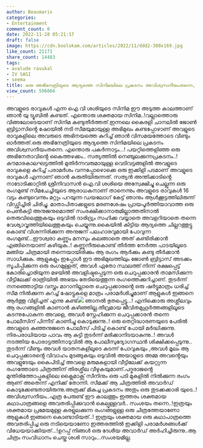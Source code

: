 ```yaml
---
author: Beaumaris
categories:
- Entertainment
comment_count: 0
date: 2022-11-28 05:21:17
draft: false
image: https://cdn.boolokam.com/articles/2022/11/ddd2-300x169.jpg
like_count: 21171
share_count: 14483
tags:
- avalude ravukal
- IV SASI
- seema
title: ഒരു അഭിനേത്രിയുടെ ആദ്യത്തെ സിനിമയിലെ പ്രകടനം അവിശ്വസനീയംതന്നെ, എന്തൊരു പകർന്നാട്ടം...!
view_count: 596066
---
```


അവളുടെ രാവുകൾ എന്ന ഐ വി ശശിയുടെ സിനിമ ഈ അടുത്ത കാലത്താണ് ഞാൻ യു ട്യൂബിൽ കണ്ടത്. എന്തൊരു ശക്തമായ സിനിമ..!വല്ലാത്തൊരു വിങ്ങലോടെയാണ് സിനിമ കണ്ടുതീർത്തത്.ഇന്നലെ കൈരളി ചാനലിൽ ജോൺ ബ്രിട്ടാസിൻ്റെ ഷോയിൽ നടി സീമയുമായുള്ള അഭിമുഖം കണ്ടപ്പോഴാണ് അവളുടെ രാവുകളിലെ അവരുടെ അഭിനയത്തെ കുറിച്ച് ഞാൻ വിസമയത്തോടെ വീണ്ടും ഓർത്തത്.ഒരു അഭിനേത്രിയുടെ ആദ്യത്തെ സിനിമയിലെ പ്രകടനം അവിശ്വസനീയംതന്നെ. എന്തൊരു പകർന്നാട്ടം...! പയറ്റിത്തെളിഞ്ഞ ഒരു അഭിനേതാവിൻ്റെ കൈത്തഴക്കം.. സത്യത്തിൽ നെഞ്ചുലക്കുന്നപ്രകടനം..! കൗമാരകാലഘട്ടത്തിൽ മുതിർന്നവരുമായുള്ള വെടിവട്ടങ്ങളിൽ അവളുടെ രാവുകളെ കുറിച്ച് പരാമർശം വന്നപ്പോഴൊക്കെ ഒരു ഇക്കിളി പടമാണ് അവളുടെ രാവുകൾ എന്നാണ് ഞാൻ കരുതിയിരുന്നത്. സത്യൻ അന്തിക്കാടിൻ്റെ നാടോടിക്കാറ്റിൽ ശ്രീനിവാസൻ ഐ.വി ശശിയെ അന്വേക്ഷിച്ചു ചെല്ലുന്ന ഒരു രംഗമുണ്ട് സീമചേച്ചിയുടെ ആരാധകനാണ് താനെന്നും അവളുടെ രാവുകൾ 16 വട്ടം കണ്ടുവെന്നും മറ്റും പറയുന്ന ഡയലോഗ് കേട്ട് ഞാനും ആൾക്കൂട്ടത്തിലിരുന്ന് വിഡ്ഢിച്ചിരി ചിരിച്ചു. മാതാപിതാക്കളുടെ മരണശേഷം പ്രായപൂർത്തിയാവാത്ത ഒരു പെൺകുട്ടി അനുജനുമൊത്ത് സംരക്ഷിക്കാനാരുമില്ലാത്തതിനാൽ തെരുവിലെത്തുകയും ഒടുവിൽ ദാരിദ്ര്യം സഹിക്ക വയ്യാതെ അവളറിയാതെ തന്നെ വേശ്യാവൃത്തിയിലെത്തുകയും ചെയ്യുന്നു.കൈയിൽ കിട്ടിയ ആദ്യത്തെ ചില്ലറത്തുട്ടു കൊണ്ട് വിശന്നിരിക്കുന്ന അനുജന് പലഹാരവുമായി പോവുന്ന രംഗമുണ്ട്...ഈശ്വരാ കണ്ണും മനസും കലങ്ങാതെ അത് കണ്ടിരിക്കാൻ എങ്ങിനെയാണ് കഴിയുക..! കണ്ണുനീരുകൊണ്ട് തീർത്ത നേർത്ത പാടയിലൂടെ മങ്ങിയ ചിത്രമായി തന്നെയായിരിക്കും ആ രംഗം ആർക്കും കണ്ടു തീർക്കാൻ സാധിക്കുക. ആളുകളും ഇപ്പോൾ ഈ അഭിമുഖത്തിലും ജോൺ ബ്രിട്ടാസ് അടക്കം സൂചിപ്പിക്കുന്ന ഒരു രംഗമുള്ളത്, അവൾ ഏതോ സ്ഥലത്ത് നിന്ന് രക്ഷപ്പെട്ട് കോരിച്ചൊരിയുന്ന മഴയിൽ അവളിഷ്ടപ്പെടുന്ന ഒരു ചെറുപ്പക്കാരൻ താമസിക്കുന്ന വീട്ടിലേക്ക് രാത്രിയിൽ അഭയം തേടിയെത്തുന്ന രംഗത്തെക്കുറിച്ചാണ്. തുടർന്ന് നനഞ്ഞൊട്ടിയ വസ്ത്രം മാറാനില്ലാതെ ചെറുപ്പക്കാരൻ്റെ ഒരു ഷർട്ടുമാത്രം ധരിച്ച് സീമ നിൽക്കുന്ന കുറച്ച് ഷോട്ടുകളെ മാത്രം പരാമർശിച്ചുമാണ് ആളുകൾ ഇങ്ങനെ ആർത്തു വിളിച്ചത് എന്നു കണ്ട്![](https://cdn.boolokam.com/articles/2022/11/ddd2-300x169.jpg) ഞാനൽ ഭുതപ്പെട്ടു...! എനിക്കൊരു അശ്ലീലവും ആ രംഗങ്ങളിൽ കാണാൻ കഴിഞ്ഞില്ല.തീവ്രമായ ജീവിതമുഹൂർത്തങ്ങളിലൂടെ കടന്നുപോകുന്ന അവളെ, അവൾ സ്നേഹിക്കുന്ന ചെറുപ്പക്കാരൻ തന്നെ പോലീസിന് പിന്നീട് കാണിച്ചു കൊടുക്കുന്നു..! ഒരു തെറ്റിദ്ധാരണയുടെ പേരിൽ അവളുടെ കുഞ്ഞനുജനെ പോലീസ് പിടിച്ച് കൊണ്ട് പോയി മർദ്ധിക്കുന്നു. നിരപരാധിയായ പാവം ആ കുട്ടി തുടർന്ന് മരിക്കാനിടയാകുന്നു..! അവൾ നടത്തിയ പോരാട്ടത്തിനാടുവിൽ ആ പോലീസുദ്യോഗസ്ഥൻ ശിക്ഷിക്കപ്പെടുന്നു.. തുടർന്ന് വീണ്ടും അവൾ യാതനകളിലൂടെ കടന്ന് പോവുകയും ,അവൾ മൂലം ആ ചെറുപ്പക്കാരൻ്റെ വിവാഹം മുടങ്ങുകയും ഒടുവിൽ അയാളുടെ അമ്മ അവൻ്റെയും അവളുടേയും കൈപിടിച്ച് അവളെ മരുമകളായി വീട്ടിലേക്ക് കയറ്റുന്ന രംഗത്തോടെ ചിത്രത്തിന് തിരശ്ശീല വീഴുകയുമാണ്.പദ്മരാജൻ്റെ മുന്തിരിത്തോപ്പുകളിലെ ക്ലൈമാക്സ് സീനിനും ഒരു പടി മുകളിൽ നിൽക്കുന്ന രംഗം ആണ് അതെന്ന് എനിക്ക് തോന്നി. സീമക്ക് ആ ചിത്രത്തിൽ അവാർഡ് കൊടുക്കേണ്ടതായിരുന്നു.അത്രക്ക് മികച്ച പ്രകടനം അതും ഒരു തുടക്കക്കാരി യുടെ..!അവിശ്വസനീയം..എത്ര പേരുണ്ട് ഈ കാലത്തും ഇത്തരം ശക്തമായ കഥാപാത്രങ്ങളെ അവതരിപ്പിക്കുവാൻ കെല്പുള്ളവർ.. സംശയം തന്നെ..!ഇത്രയും ശക്തമായ പ്രമേയമുള്ള കരളുലക്കുന്ന രംഗങ്ങളുള്ള ഒരു ചിത്രത്തേയാണോ ആളുകൾ ഇങ്ങനെ കൊണ്ടാടിയത്..! ഇത്രയും ശക്തമായ ഒരു കഥാപാത്രത്തെ അവതരിപ്പിച്ച ഒരു നടിയെയാണോ ഇത്തരത്തിൽ ഇക്കിളി പരാമർശങ്ങൾക്ക് വിധേയയാക്കിയത്...!ഉറപ്പ് നിങ്ങൾ ഒരു ദേശീയ അവാർഡ് അർഹിച്ചിരുന്നു..ആ ചിത്രം സംവിധാനം ചെയ്ത ശശി സാറും...സംശയമില്ല.